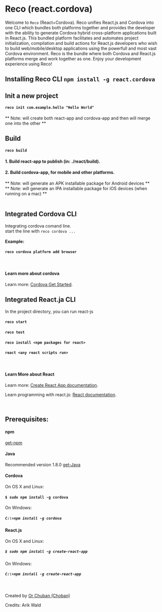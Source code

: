 # Reco (react.cordova)
Welcome to `Reco` (React+Cordova). Reco unifies React.js and Cordova into one CLI which
bundles both platforms together and provides the developer with the ability to generate Cordova hybrid cross-platform 
applications built in React.js. This bundled platform facilitates and automates project initialization, 
compilation and build actions for React.js developers who wish to build web/mobile/desktop applications using the powerfull and most vast Cordova environment. Reco is the bundle where both Cordova and React.js platforms merge and work together as one. Enjoy your
development experience using Reco!


## Installing Reco CLI `npm install -g react.cordova`

## Init a new project
#### `reco init com.example.hello "Hello World"`
** Note: will create both react-app and cordova-app and then will merge one into the other **
<br>

## Build 
#### `reco build`
#### 1. Build react-app to publish (in: ./react/build).
#### 2. Build cordova-app, for mobile and other platforms.
** Note: will generate an APK installable package for Android devices **<br>
** Note: will generate an IPA installable package for iOS devices (when running on a mac) **<br>
<br>

## Integrated Cordova CLI 
Integrating cordova comand line.
<br>
start the line with `reco cordova ...`  
<br>
**Example:** 
#### `reco cordova platform add browser`
<br>


#### Learn more about cordova

Learn more: [Cordova Get Started](https://cordova.apache.org/#getstarted).



## Integrated React.ja  CLI

In the project directory, you can run react-js

#### `reco start`
#### `reco test`
#### `reco install <npm packages for react>`
#### `react <any react scripts run>`

<br>


#### Learn More about React

Learn more: [Create React App documentation](https://facebook.github.io/create-react-app/docs/getting-started).

Learn programming with react.js: [React documentation](https://reactjs.org/).

<br>

## Prerequisites:
#### npm
[get-npm](https://www.npmjs.com/get-npm)

#### Java 
Recommended version 1.8.0 [get-Java](https://www.oracle.com/technetwork/java/javase/downloads/jdk8-downloads-2133151.html)

#### Cordova 
On OS X and Linux:
#### `$ sudo npm install -g cordova`

On Windows:
##### `C:\>npm install -g cordova`

#### React.js 
On OS X and Linux:
##### `$ sudo npm install -g create-react-app`

On Windows:
#####  `C:\>npm install -g create-react-app`
<br>




Created by [Or Chuban (Choban)](https://www.linkedin.com/in/or-choban-028280125)

Credits: Arik Wald
